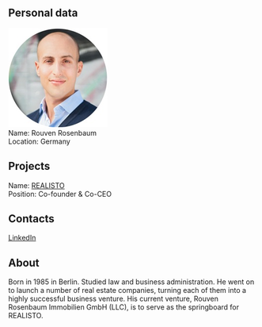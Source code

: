 ## Personal data
![rouven rosenbaum photo](photo/rouven_rosenbaum.jpg)  
Name:   Rouven Rosenbaum  
Location: Germany  
## Projects 
Name: [REALISTO](../projects/realisto.md)  
Position: Co-founder & Co-CEO   
## Contacts
[LinkedIn](https://www.linkedin.com/in/rouvenrosenbaum/)      
## About
Born in 1985 in Berlin. Studied law and business
administration. He went on to launch a number of real
estate companies, turning each of them into a highly
successful business venture. His current venture, Rouven
Rosenbaum Immobilien GmbH (LLC), is to serve as the
springboard for REALISTO.
